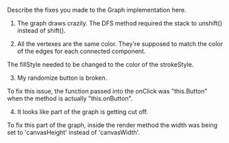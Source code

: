 Describe the fixes you made to the Graph implementation here.

1. The graph draws crazily.
The DFS method required the stack to unshift() instead of shift().

2. All the vertexes are the same color.  They're supposed to match the color of the edges for each connected component.

The fillStyle needed to be changed to the color of the strokeStyle.


3. My randomize button is broken.

To fix this issue, the function passed into the onClick was "this.Button" when the method is actually "this.onButton".

4. It looks like part of the graph is getting cut off.

To fix this part of the graph, inside the render method the width was being set to 'canvasHeight' instead of 'canvasWidth'.